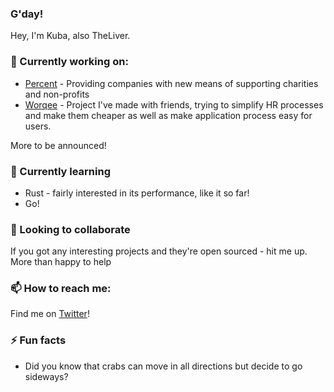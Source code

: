 ### G'day!

<!--
**kubabialy/kubabialy** is a ✨ _special_ ✨ repository because its `README.md` (this file) appears on your GitHub profile.

Here are some ideas to get you started:

- 🔭 I’m currently working on ...
- 🌱 I’m currently learning ...
- 👯 I’m looking to collaborate on ...
- 🤔 I’m looking for help with ...
- 💬 Ask me about ...
- 📫 How to reach me: ...
- 😄 Pronouns: ...
- ⚡ Fun fact: ...
-->

Hey, I'm Kuba, also TheLiver. 

### 🔭 Currently working on:

- [Percent](https://wearepercent.com/) - Providing companies with new means of supporting charities and non-profits
- [Worqee](https://worqee.com) - Project I've made with friends, trying to simplify HR processes and make them cheaper as well as make application process easy for users.

More to be announced!

### 🌱 Currently learning

- Rust - fairly interested in its performance, like it so far!
- Go!

### 👯 Looking to collaborate

If you got any interesting projects and they're open sourced - hit me up. More than happy to help

### 📫 How to reach me:

Find me on [Twitter](https://twitter.com/bialy_kuba)!

### ⚡ Fun facts

- Did you know that crabs can move in all directions but decide to go sideways? 
